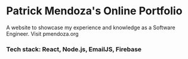 # Patrick Mendoza's Online Portfolio
A website to showcase my experience and knowledge as a Software Engineer. Visit pmendoza.org
### Tech stack: React, Node.js, EmailJS, Firebase
